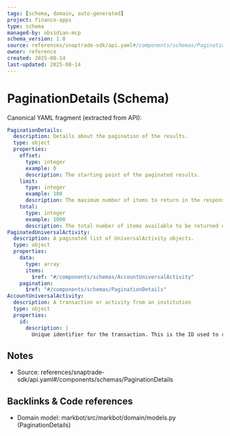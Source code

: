 ```yaml
---
tags: [schema, domain, auto-generated]
project: finance-apps
type: schema
managed-by: obsidian-mcp
schema_version: 1.0
source: references/snaptrade-sdk/api.yaml#/components/schemas/PaginationDetails
owner: reference
created: 2025-08-14
last-updated: 2025-08-14
---
```


# PaginationDetails (Schema)

Canonical YAML fragment (extracted from API):

```yaml
PaginationDetails:
  description: Details about the pagination of the results.
  type: object
  properties:
    offset:
      type: integer
      example: 0
      description: The starting point of the paginated results.
    limit:
      type: integer
      example: 100
      description: The maximum number of items to return in the response.
    total:
      type: integer
      example: 1000
      description: The total number of items available to be returned over the API.
PaginatedUniversalActivity:
  description: A paginated list of UniversalActivity objects.
  type: object
  properties:
    data:
      type: array
      items:
        $ref: "#/components/schemas/AccountUniversalActivity"
    pagination:
      $ref: "#/components/schemas/PaginationDetails"
AccountUniversalActivity:
  description: A transaction or activity from an institution
  type: object
  properties:
    id:
      description: |
        Unique identifier for the transaction. This is the ID used to reference the transaction in SnapTrade.
```

## Notes
- Source: references/snaptrade-sdk/api.yaml#/components/schemas/PaginationDetails

## Backlinks & Code references
- Domain model: markbot/src/markbot/domain/models.py (PaginationDetails)
